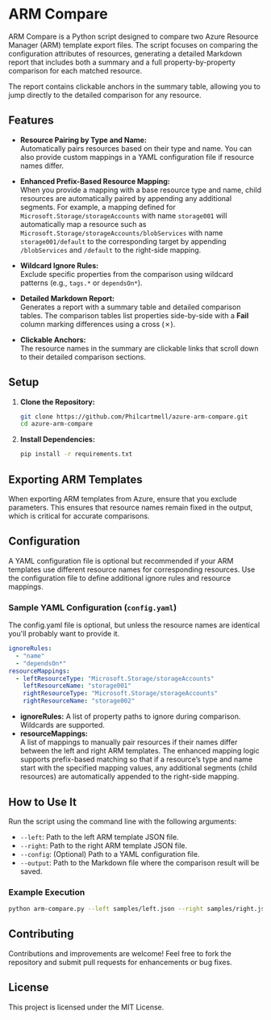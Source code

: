 # ARM Compare

ARM Compare is a Python script designed to compare two Azure Resource Manager (ARM) template export files. The script focuses on comparing the configuration attributes of resources, generating a detailed Markdown report that includes both a summary and a full property-by-property comparison for each matched resource.

The report contains clickable anchors in the summary table, allowing you to jump directly to the detailed comparison for any resource.

## Features

- **Resource Pairing by Type and Name:**  
  Automatically pairs resources based on their type and name. You can also provide custom mappings in a YAML configuration file if resource names differ.

- **Enhanced Prefix-Based Resource Mapping:**  
  When you provide a mapping with a base resource type and name, child resources are automatically paired by appending any additional segments. For example, a mapping defined for  
  `Microsoft.Storage/storageAccounts` with name `storage001` will automatically map a resource such as  
  `Microsoft.Storage/storageAccounts/blobServices` with name `storage001/default` to the corresponding target by appending `/blobServices` and `/default` to the right-side mapping.

- **Wildcard Ignore Rules:**  
  Exclude specific properties from the comparison using wildcard patterns (e.g., `tags.*` or `dependsOn*`).

- **Detailed Markdown Report:**  
  Generates a report with a summary table and detailed comparison tables. The comparison tables list properties side-by-side with a **Fail** column marking differences using a cross (✗).  

- **Clickable Anchors:**  
  The resource names in the summary are clickable links that scroll down to their detailed comparison sections.

## Setup

1. **Clone the Repository:**

   ```bash
   git clone https://github.com/Philcartmell/azure-arm-compare.git
   cd azure-arm-compare
   ```

2. **Install Dependencies:**

   ```bash
   pip install -r requirements.txt
   ```

## Exporting ARM Templates

When exporting ARM templates from Azure, ensure that you exclude parameters. This ensures that resource names remain fixed in the output, which is critical for accurate comparisons.

## Configuration

A YAML configuration file is optional but recommended if your ARM templates use different resource names for corresponding resources. Use the configuration file to define additional ignore rules and resource mappings.

### Sample YAML Configuration (`config.yaml`)

The config.yaml file is optional, but unless the resource names are identical you'll probably want to provide it.

```yaml
ignoreRules:
  - "name"
  - "dependsOn*"
resourceMappings:
  - leftResourceType: "Microsoft.Storage/storageAccounts"
    leftResourceName: "storage001"
    rightResourceType: "Microsoft.Storage/storageAccounts"
    rightResourceName: "storage002"
```

- **ignoreRules:** A list of property paths to ignore during comparison. Wildcards are supported.
- **resourceMappings:**  
  A list of mappings to manually pair resources if their names differ between the left and right ARM templates. The enhanced mapping logic supports prefix-based matching so that if a resource’s type and name start with the specified mapping values, any additional segments (child resources) are automatically appended to the right-side mapping.

## How to Use It

Run the script using the command line with the following arguments:

- `--left`: Path to the left ARM template JSON file.
- `--right`: Path to the right ARM template JSON file.
- `--config`: (Optional) Path to a YAML configuration file.
- `--output`: Path to the Markdown file where the comparison result will be saved.

### Example Execution

```bash
python arm-compare.py --left samples/left.json --right samples/right.json --config config.yaml --output sample_output.md
```

## Contributing

Contributions and improvements are welcome! Feel free to fork the repository and submit pull requests for enhancements or bug fixes.

## License

This project is licensed under the MIT License.
